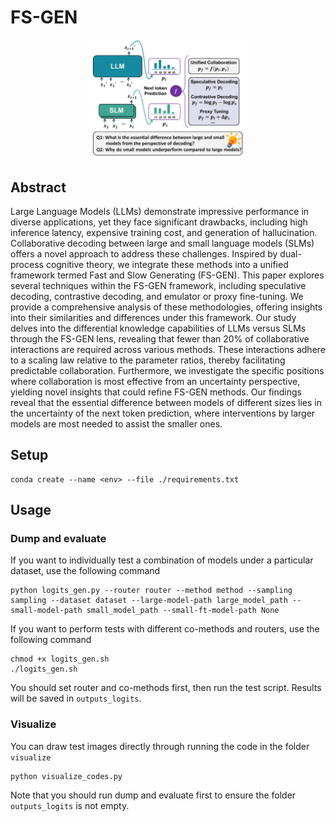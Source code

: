 # FS-GEN

<div align="center">
    <a href="./">
        <img src="./data/intro.png" width="50%"/>
    </a>
</div>

## Abstract
Large Language Models (LLMs) demonstrate impressive performance in diverse applications, yet they face significant drawbacks, including high inference latency, expensive training cost, and generation of hallucination. Collaborative decoding between large and small language models (SLMs) offers a novel approach to address these challenges. Inspired by dual-process cognitive theory, we integrate these methods into a unified framework termed Fast and Slow Generating (FS-GEN). This paper explores several techniques within the FS-GEN framework, including speculative decoding, contrastive decoding, and emulator or proxy fine-tuning. We provide a comprehensive analysis of these methodologies, offering insights into their similarities and differences under this framework. Our study delves into the differential knowledge capabilities of LLMs versus SLMs through the FS-GEN lens, revealing that fewer than 20\% of collaborative interactions are required across various methods. These interactions adhere to a scaling law relative to the parameter ratios, thereby facilitating predictable collaboration. Furthermore, we investigate the specific positions where collaboration is most effective from an uncertainty perspective, yielding novel insights that could refine FS-GEN methods. Our findings reveal that the essential difference between models of different sizes lies in the uncertainty of the next token prediction, where interventions by larger models are most needed to assist the smaller ones.

## Setup
```shell
conda create --name <env> --file ./requirements.txt
```

## Usage

### Dump and evaluate
If you want to individually test a combination of models under a particular dataset, use the following command
```shell
python logits_gen.py --router router --method method --sampling sampling --dataset dataset --large-model-path large_model_path --small-model-path small_model_path --small-ft-model-path None
```

If you want to perform tests with different co-methods and routers, use the following command

```shell
chmod +x logits_gen.sh
./logits_gen.sh
```
You should set router and co-methods first, then run the test script. Results will be saved in ```outputs_logits```.



### Visualize
You can draw test images directly through running the code in the folder ```visualize```
```shell
python visualize_codes.py
```
Note that you should run dump and evaluate first to ensure the folder ```outputs_logits``` is not empty.
